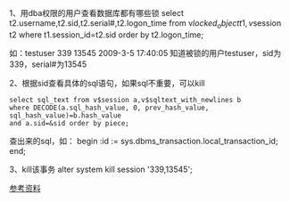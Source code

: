 1、用dba权限的用户查看数据库都有哪些锁
    select t2.username,t2.sid,t2.serial#,t2.logon_time
    from v$locked_object t1,v$session t2
    where t1.session_id=t2.sid order by t2.logon_time;

如：testuser 339 13545 2009-3-5 17:40:05
知道被锁的用户testuser，sid为339，serial#为13545

2、根据sid查看具体的sql语句，如果sql不重要，可以kill

    select sql_text from v$session a,v$sqltext_with_newlines b
    where DECODE(a.sql_hash_value, 0, prev_hash_value, sql_hash_value)=b.hash_value
    and a.sid=&sid order by piece;

查出来的sql，如： begin :id := sys.dbms_transaction.local_transaction_id; end;

3、kill该事务
    alter system kill session '339,13545';

[参考资料](http://www.cnblogs.com/chuanzifan/archive/2012/05/26/2519695.html)